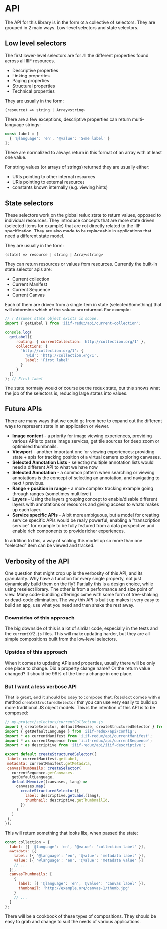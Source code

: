 # API
The API for this library is in the form of a collective of selectors. They are grouped
in 2 main ways. Low-level selectors and state selectors. 

## Low level selectors
The first lower-level selectors are for all the different properties
found across all IIIF resources. 

- Descriptive properties
- Linking properties
- Paging properties
- Structural properties
- Technical properties

They are usually in the form:
```
(resource) => string | Array<string>
```

There are a few exceptions, descriptive properties can return multi-language strings:
```js
const label = [
  { '@language': 'en', '@value': 'Some label' }
];
```
These are normalized to always return in this format of an array with at least one value. 

For string values (or arrays of strings) returned they are usually either:
- URIs pointing to other internal resources
- URIs pointing to external resources
- constants known internally (e.g. viewing hints)

## State selectors
These selectors work on the global redux state to return values, opposed to individual
resources. They introduce concepts that are more state driven (selected items for example)
that are not directly related to the IIIF specification. They are also made to be replaceable 
in applications that need a different state model.

They are usually in the form:
```
(state) => resource | string | Array<string>
```
They can return resources or values from resources. Currently the built-in state selector
apis are:
- Current collection
- Current Manifest
- Current Sequence
- Current Canvas

Each of them are driven from a single item in state (selectedSomething) that will determine
which of the values are returned. For example:
```js
// ! Assumes state object exists in scope.
import { getLabel } from 'iiif-redux/api/current-collection';

console.log(
  getLabel({
     routing: { currentCollection: 'http://collection.org/1' },
     collections: {
       'http://collection.org/1': { 
         '@id': 'http://collection.org/1', 
         label: 'First label' 
       }
     }
  })
); // First label
```

The state normally would of course be the redux state, but this shows what the job of the 
selectors is, reducing large states into values.

## Future APIs
There are many ways that we could go from here to expand out the different ways to represent state
in an application or viewer.

- **Image content** - a priority for image viewing experiences, providing various APIs to parse image services, get tile sources for deep zoom or optimised thumbnails.
- **Viewport** - another important one for viewing experiences: providing state + apis for tracking position of a virtual camera exploring canvases.
- **Selected Annotation Lists** - selecting multiple annotation lists would need a different API to what we have now
- **Selected Annotation** - a common pattern when searching or viewing annotations is the concept of selecting an annotation, and navigating to next / previous.
- **Range + position in range** - a more complex tracking example going through ranges (sometimes multilevel)
- **Layers** - Using the layers grouping concept to enable/disable different layers with annotations or resources and giving access to whats makes up each layer.  
- **Service specific APIs** - A bit more ambiguous, but a model for creating service specific APIs would be really powerful, enabling a "transcription service" for example to be fully featured from a data perspective and enable rich components to provide richer experiences.

In addition to this, a way of scaling this model up so more than one "selected" item can be viewed and tracked. 

## Verbosity of the API
One question that might crop up is the verbosity of this API, and its granularity. Why have a function 
for every single property, not just dynamically build them on the fly? Partially this is a design choice,
while using reselect library. The other is from a performance and size point of view. Many code-bundling 
offerings come with some form of tree-shaking or dead-code elimination. The way this API is built up makes
it very easy to build an app, use what you need and then shake the rest away.

### Downsides of this approach
The big downside of this is a lot of similar code, especially in the tests and the `currentXYZ.js` files. This
will make updating harder, but they are all simple compositions built from the low-level selectors.

### Upsides of this approach
When it comes to updating APIs and properties, usually there will be only one place to change. Did a property
change name? Or the return value changed? It should be 99% of the time a change in one place.

### But I want a less verbose API
That is great, and it should be easy to compose that. Reselect comes with a method `createStructuredSelector`
that you can use very easily to build up more traditional JS object models. This is the intention of this 
API is to be composed:

```js
// my-project/selectors/currentCollection.js 
import { createSelector, defaultMemoize, createStructuredSelector } from 'reselect';
import { getDefaultLanguage } from 'iiif-redux/api/config';
import * as currentManifest from 'iiif-redux/api/currentManifest';
import * as currentSequence from 'iiif-redux/api/currentSequence';
import * as descriptive from 'iiif-redux/api/iiif-descriptive'; 

export default createStructuredSelector({
 label: currentManifest.getLabel,
 metadata: currentManifest.getMetadata,
 canvasThumbnails: createSelector(
   currentSequence.getCanvases,
   getDefaultLanguage,
   defaultMemoize((canvases, lang) =>
     canvases.map(
       createStructuredSelector({
         label: descriptive.getLabel(lang),
         thumbnail: descriptive.getThumbnailId,
       })
     )
   )
 ),
});
```  

This will return something that looks like, when passed the state:
```js
const collection = {
  label: [{ '@language': 'en', '@value': 'collection label' }],
  metadata: [{ 
    label: [{ '@language': 'en', '@value': 'metadata label' }],
    value: [{ '@language': 'en', '@value': 'metadata value' }]
    // ... 
  }],
  canvasThumbnails: [
    {
      label: [{ '@language': 'en', '@value': 'canvas label' }],
      thumbnail: 'http://example.org/canvas-1/thumb.jpg'
    }
    // ...
  ]  
};
```

There will be a cookbook of these types of compositions. They should be easy to grab
and change to suit the needs of various applications.
